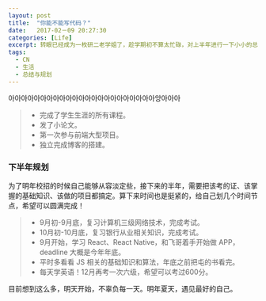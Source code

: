 ```yaml
---
layout: post
title:  "你能不能写代码？"
date:   2017-02－09 20:27:30
categories: [Life]
excerpt: 转眼已经成为一枚研二老学姐了，趁学期初不算太忙碌，对上半年进行一下小小的总结，并给自己下半年列个To do list。望每一天都充实而有意义。
tags:
  - CN
  - 生活
  - 总结与规划
---
```


아아아아아아아아아아아아아아아아아아아아아아아앙아아아

>* 完成了学生生涯的所有课程。
>* 发了小论文。
>* 第一次参与前端大型项目。
>* 独立完成博客的搭建。

### 下半年规划

为了明年校招的时候自己能够从容淡定些，接下来的半年，需要把该考的证、该掌握的基础知识、该做的项目都搞定。算下来时间也是挺紧的，给自己划几个时间节点，希望可以圆满完成！

>* 9月初-9月底，复习计算机三级网络技术，完成考试。
>* 10月初-10月底，复习银行从业相关知识，完成考试。
>* 9月开始，学习 React、React Native，和飞哥着手开始做 APP，deadline 大概是今年年底。
>* 平时多看看 JS 相关的基础知识和算法，年底之前把屯的书看完。
>* 每天学英语！12月再考一次六级，希望可以考过600分。

目前想到这么多，明天开始，不辜负每一天。明年夏天，遇见最好的自己。


